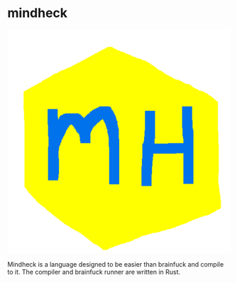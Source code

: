 # mindheck

![Image](mindheck.png)

Mindheck is a language designed to be easier than brainfuck and compile to it.
The compiler and brainfuck runner are written in Rust.
